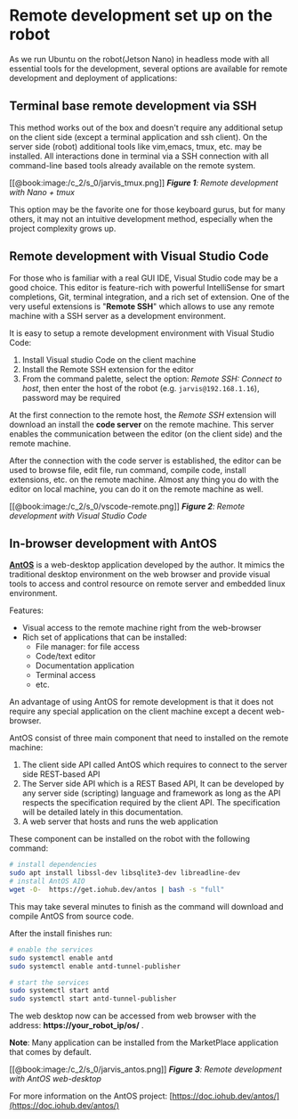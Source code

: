 # Remote development set up on the robot

As we run Ubuntu on the robot(Jetson Nano) in headless mode with all essential tools for the development, several options are available for remote development and deployment of applications:

## Terminal base remote development via SSH

 This method works out of the box and doesn't require any additional setup on the client side (except a terminal application and ssh client). On the server side (robot)  additional tools like vim,emacs, tmux, etc. may be installed. All interactions done in terminal via a SSH connection with all command-line based tools already available on the remote system.
 
 [[@book:image:/c_2/s_0/jarvis_tmux.png]]
***Figure 1**: Remote development with Nano + tmux*
 
 This option may be the favorite one for those keyboard gurus, but for many others, it may not an intuitive development method, especially when the project complexity grows up.
 
 ## Remote development with Visual Studio Code
 
 For those who is familiar with a real GUI IDE, Visual Studio code may be a good choice. This editor is feature-rich with powerful IntelliSense for smart completions, Git, terminal integration, and a rich set of extension. One of the very useful extensions is "**Remote SSH**" which allows to use any remote machine with a SSH server as a development environment.
 
 It is easy to setup a remote development environment with Visual Studio Code:
 
1.  Install Visual studio Code on the client machine
2.  Install the Remote SSH extension for the editor
3.  From the command palette, select the option: *Remote SSH: Connect to host*, then enter the host of the robot (e.g. `jarvis@192.168.1.16`), password may be required

At the first connection to the remote host, the *Remote SSH* extension will download an install the **code server** on the remote machine. This server enables the communication between the editor (on the client side) and the remote machine. 

After the connection with the code server  is established, the editor can be used to browse file, edit file, run command, compile code, install extensions, etc. on the remote machine.
Almost any thing you do with the editor on local machine, you can do it on the remote machine as well.

[[@book:image:/c_2/s_0/vscode-remote.png]]
***Figure 2**: Remote development with Visual Studio Code*

## In-browser development with AntOS

**[AntOS](https://doc.iohub.dev/antos)** is a web-desktop application developed by the author.  It mimics the traditional desktop environment on the web browser and provide visual tools to access and control resource on remote server and embedded linux environment. 

Features:

* Visual access to the remote machine right from the web-browser
* Rich set of applications that can be installed:
	* File manager: for file access
	* Code/text editor
	* Documentation application
	* Terminal access
	* etc.

An advantage of using AntOS for remote development is that it does not require any special application on the client machine except a decent web-browser.

AntOS consist of three main component that need to installed on the remote machine:
1. The client side API called AntOS which requires to connect to the server side REST-based API
2. The Server side API which is a REST Based API, It can be developed by any server side (scripting) language and framework as long as the API respects the specification required by the client API. The specification will be detailed lately in this documentation.
3. A web server that hosts and runs the web application

These component can be installed on the robot with the following command:

```sh
# install dependencies
sudo apt install libssl-dev libsqlite3-dev libreadline-dev
# install AntOS AIO
wget -O-  https://get.iohub.dev/antos | bash -s "full"
```

This may take several minutes to finish as the command will download and compile AntOS from source code.

After the install finishes run:

```sh
# enable the services
sudo systemctl enable antd
sudo systemctl enable antd-tunnel-publisher

# start the services
sudo systemctl start antd
sudo systemctl start antd-tunnel-publisher
```

The web desktop now can be accessed from web browser with the address: **https://your_robot_ip/os/** .

**Note**: Many application can be installed from the MarketPlace application that comes by default.

[[@book:image:/c_2/s_0/jarvis_antos.png]]
***Figure 3**: Remote development with AntOS web-desktop*

For more information on the AntOS project: [https://doc.iohub.dev/antos/](https://doc.iohub.dev/antos/)
